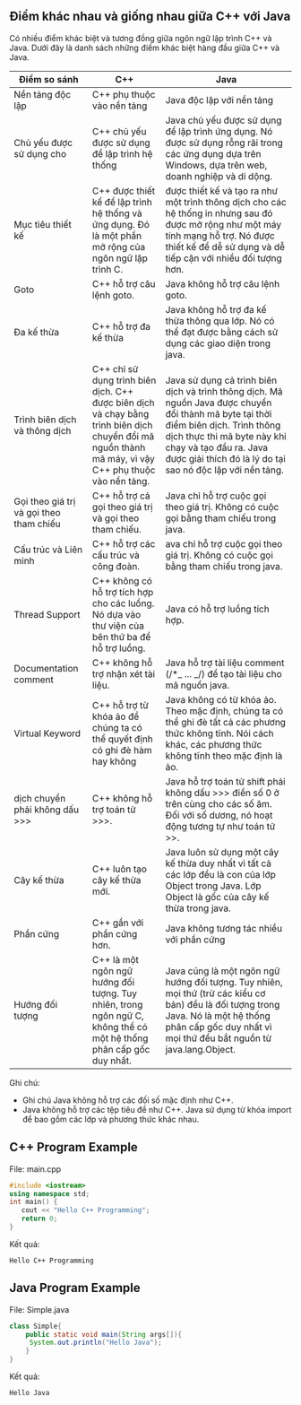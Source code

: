 ## Điểm khác nhau và giống nhau giữa C++ với Java

Có nhiều điểm khác biệt và tương đồng giữa ngôn ngữ lập trình C++ và Java. Dưới đây là danh sách những điểm khác biệt hàng đầu giữa C++ và Java.

| Điểm so sánh                            | C++                                                                                                                                                   | Java                                                                                                                                                                                                                                                      |
| --------------------------------------- | ----------------------------------------------------------------------------------------------------------------------------------------------------- | --------------------------------------------------------------------------------------------------------------------------------------------------------------------------------------------------------------------------------------------------------- |
| Nền tảng độc lập                        | C++ phụ thuộc vào nền tảng                                                                                                                            | Java độc lập với nền tảng                                                                                                                                                                                                                                 |
| Chủ yếu được sử dụng cho                | C++ chủ yếu được sử dụng để lập trình hệ thống                                                                                                        | Java chủ yếu được sử dụng để lập trình ứng dụng. Nó được sử dụng rỗng rãi trong các ứng dụng dựa trên Windows, dựa trên web, doanh nghiệp và di dộng.                                                                                                     |
| Mục tiêu thiết kế                       | C++ được thiết kế để lập trình hệ thống và ứng dụng. Đó là một phần mở rộng của ngôn ngữ lập trình C.                                                 | được thiết kế và tạo ra như một trình thông dịch cho các hệ thống in nhưng sau đó được mở rộng như một máy tính mạng hỗ trợ. Nó được thiết kế để dễ sử dụng và dễ tiếp cận với nhiều đối tượng hơn.                                                       |
| Goto                                    | C++ hỗ trợ câu lệnh goto.                                                                                                                             | Java không hỗ trợ câu lệnh goto.                                                                                                                                                                                                                          |
| Đa kế thừa                              | C++ hỗ trợ đa kế thừa                                                                                                                                 | Java không hỗ trợ đa kế thừa thông qua lớp. Nó có thể đạt được bằng cách sử dụng các giao diện trong java.                                                                                                                                                |
| Trình biên dịch và thông dịch           | C++ chỉ sử dụng trình biên dịch. C++ được biên dịch và chạy bằng trình biên dịch chuyển đổi mã nguồn thành mã máy, vì vậy C++ phụ thuộc vào nền tảng. | Java sử dụng cả trình biên dịch và trình thông dịch. Mã nguồn Java được chuyển đổi thành mã byte tại thời điểm biên dịch. Trình thông dịch thực thi mã byte này khi chạy và tạo đầu ra. Java được giải thích đó là lý do tại sao nó độc lập với nền tảng. |
| Gọi theo giá trị và gọi theo tham chiếu | C++ hỗ trợ cả gọi theo giá trị và gọi theo tham chiếu.                                                                                                | Java chỉ hỗ trợ cuộc gọi theo giá trị. Không có cuộc gọi bằng tham chiếu trong java.                                                                                                                                                                      |
| Cấu trúc và Liên minh                   | C++ hỗ trợ các cấu trúc và công đoàn.                                                                                                                 | ava chỉ hỗ trợ cuộc gọi theo giá trị. Không có cuộc gọi bằng tham chiếu trong java.                                                                                                                                                                       |
| Thread Support                          | C++ không có hỗ trợ tích hợp cho các luồng. Nó dựa vào thư viện của bên thứ ba để hỗ trợ luồng.                                                       | Java có hỗ trợ luồng tích hợp.                                                                                                                                                                                                                            |
| Documentation comment                   | C++ không hỗ trợ nhận xét tài liệu.                                                                                                                   | Java hỗ trợ tài liệu comment (/\*_ ... _/) để tạo tài liệu cho mã nguồn java.                                                                                                                                                                             |
| Virtual Keyword                         | C++ hỗ trợ từ khóa ảo để chúng ta có thể quyết định có ghi đè hàm hay không                                                                           | Java không có từ khóa ảo. Theo mặc định, chúng ta có thể ghi đè tất cả các phương thức không tĩnh. Nói cách khác, các phương thức không tĩnh theo mặc định là ảo.                                                                                         |
| dịch chuyển phải không dấu >>>          | C++ không hỗ trợ toán tử >>>.                                                                                                                         | Java hỗ trợ toán tử shift phải không dấu >>> điền số 0 ở trên cùng cho các số âm. Đối với số dương, nó hoạt động tương tự như toán tử >>.                                                                                                                 |
| Cây kế thừa                             | C++ luôn tạo cây kế thừa mới.                                                                                                                         | Java luôn sử dụng một cây kế thừa duy nhất vì tất cả các lớp đều là con của lớp Object trong Java. Lớp Object là gốc của cây kế thừa trong java.                                                                                                          |
| Phần cứng                               | C++ gần với phần cứng hơn.                                                                                                                            | Java không tương tác nhiều với phần cứng                                                                                                                                                                                                                  |
| Hướng đối tượng                         | C++ là một ngôn ngữ hướng đối tượng. Tuy nhiên, trong ngôn ngữ C, không thể có một hệ thống phân cấp gốc duy nhất.                                    | Java cũng là một ngôn ngữ hướng đối tượng. Tuy nhiên, mọi thứ (trừ các kiểu cơ bản) đều là đối tượng trong Java. Nó là một hệ thống phân cấp gốc duy nhất vì mọi thứ đều bắt nguồn từ java.lang.Object.                                                   |

Ghi chú:

- Ghi chú Java không hỗ trợ các đối số mặc định như C++.
- Java không hỗ trợ các tệp tiêu đề như C++. Java sử dụng từ khóa import để bao gồm các lớp và phương thức khác nhau.

## C++ Program Example

File: main.cpp

```cpp
#include <iostream>
using namespace std;
int main() {
   cout << "Hello C++ Programming";
   return 0;
}
```

Kết quả:

```
Hello C++ Programming
```

## Java Program Example

File: Simple.java

```java
class Simple{
    public static void main(String args[]){
     System.out.println("Hello Java");
    }
}
```

Kết quả:

```
Hello Java
```
